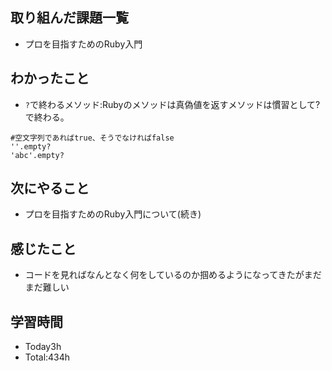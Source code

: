 ## 取り組んだ課題一覧
- プロを目指すためのRuby入門

## わかったこと
- `?`で終わるメソッド:Rubyのメソッドは真偽値を返すメソッドは慣習として?で終わる。
```:Ruby
#空文字列であればtrue、そうでなければfalse
''.empty?
'abc'.empty?
```
  
## 次にやること
- プロを目指すためのRuby入門について(続き)
  
## 感じたこと
- コードを見ればなんとなく何をしているのか掴めるようになってきたがまだまだ難しい
  
## 学習時間
- Today3h
- Total:434h
